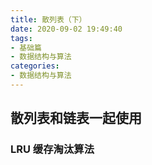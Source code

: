 ```yaml
---
title: 散列表（下）
date: 2020-09-02 19:49:40
tags:
- 基础篇
- 数据结构与算法
categories:
- 数据结构与算法
---
```


## 散列表和链表一起使用

### LRU 缓存淘汰算法

